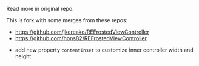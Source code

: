 Read more in original repo.

This is fork with some merges from these repos:
* https://github.com/jkereako/REFrostedViewController 
* https://github.com/hons82/REFrostedViewController


+ add new property `contentInset` to customize inner controller width and height
